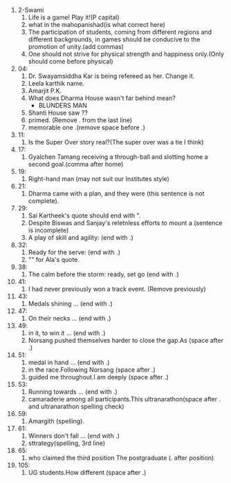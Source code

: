 1. 2-Swami
	1. Life is a game! Play it!(P capital)
	2. what in the mahopanishad(is what correct here)
	3. The participation of students, coming from different regions and different backgrounds, in games should be conducive to the promotion of unity.(add commas)
	4. One should not strive for physical strength and happiness only.(Only should come before physical)
2. 04:
	1. Dr. Swayamsiddha Kar is being refereed as her. Change it.
	2. Leela karthik name.
	3. Amarjit P.K.
	4. What does Dharma House wasn't far behind mean?
		- BLUNDERS MAN
	5. Shanti House saw ??
	6. primed. (Remove . from the last line)
	7. memorable one .(remove space before .)
3. 11:
	1. Is the Super Over story real?(The super over was a tie I think)
4. 17:
	1. Gyalchen Tamang receiving a through-ball and slotting home a second goal.(comma after home)
5. 19:
	1. Right-hand man (may not suit our Institutes style)
6. 21:
	1. Dharma came with a plan, and they were (this sentence is not complete).
7. 29:
	1. Sai Kartheek's quote should end with ".
	2. Despite Biswas and Sanjay's reletnless efforts to mount a (sentence is incomplete)
	3. A play of skill and agility: (end with .)
8. 32:
	1. Ready for the serve: (end with .)
	2. "" for Ala's quote.
9. 38:
	1. The calm before the storm: ready, set go (end with .)
10. 41:
	1. I had never previously won a track event. (Remove previously)
11. 43:
	1. Medals shining … (end with .)
12. 47:
	1. On their necks … (end with .)
13. 49:
	1. in it, to win it … (end with .)
	2. Norsang pushed themselves harder to close the gap.As (space after .)
14. 51:
	1. medal in hand … (end with .)
	2. in the race.Following Norsang (space after .)
	3. guided me throughout.I am deeply (space after .)
15. 53:
	1. Running towards … (end with .)
	2. camaraderie among all participants.This ultranarathon(space after . and ultranarathon spelling check)
16. 59:
	1. Amargith (spelling).
17. 61:
	1.  Winners don't fall ... (end with .)
	2. sttrategy(spelling, 3rd line)
18. 65:
	1. who claimed the third position The postgraduate (. after position)
19. 105:
	1.  UG students.How different (space after .)